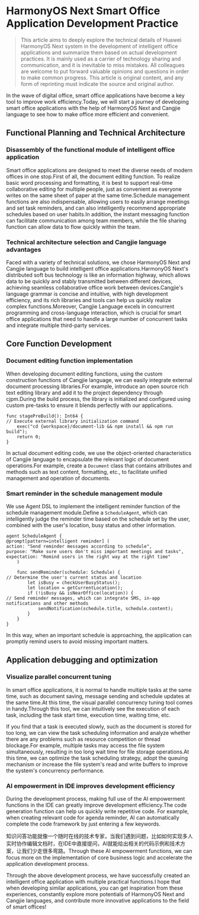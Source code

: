 # HarmonyOS Next Smart Office Application Development Practice
> This article aims to deeply explore the technical details of Huawei HarmonyOS Next system in the development of intelligent office applications and summarize them based on actual development practices.
It is mainly used as a carrier of technology sharing and communication, and it is inevitable to miss mistakes. All colleagues are welcome to put forward valuable opinions and questions in order to make common progress.
This article is original content, and any form of reprinting must indicate the source and original author.

In the wave of digital office, smart office applications have become a key tool to improve work efficiency.Today, we will start a journey of developing smart office applications with the help of HarmonyOS Next and Cangjie language to see how to make office more efficient and convenient.

## Functional Planning and Technical Architecture
### Disassembly of the functional module of intelligent office application
Smart office applications are designed to meet the diverse needs of modern offices in one stop.First of all, the document editing function. To realize basic word processing and formatting, it is best to support real-time collaborative editing for multiple people, just as convenient as everyone writes on the same sheet of paper at the same time.Schedule management functions are also indispensable, allowing users to easily arrange meetings and set task reminders, and can also intelligently recommend appropriate schedules based on user habits.In addition, the instant messaging function can facilitate communication among team members, while the file sharing function can allow data to flow quickly within the team.

### Technical architecture selection and Cangjie language advantages
Faced with a variety of technical solutions, we chose HarmonyOS Next and Cangjie language to build intelligent office applications.HarmonyOS Next's distributed soft bus technology is like an information highway, which allows data to be quickly and stably transmitted between different devices, achieving seamless collaborative office work between devices.Cangjie's language grammar is concise and intuitive, with high development efficiency, and its rich libraries and tools can help us quickly realize complex functions.Moreover, Cangjie Language excels in concurrent programming and cross-language interaction, which is crucial for smart office applications that need to handle a large number of concurrent tasks and integrate multiple third-party services.

## Core Function Development
### Document editing function implementation
When developing document editing functions, using the custom construction functions of Cangjie language, we can easily integrate external document processing libraries.For example, introduce an open source rich text editing library and add it to the project dependency through cjpm.During the build process, the library is initialized and configured using custom pre-tasks to ensure it blends perfectly with our applications.

```cj
func stagePreBuild(): Int64 {
// Execute external library initialization command
    exec("cd {workspace}/document-lib && npm install && npm run build");
    return 0;
}
```

In actual document editing code, we use the object-oriented characteristics of Cangjie language to encapsulate the relevant logic of document operations.For example, create a `Document` class that contains attributes and methods such as text content, formatting, etc., to facilitate unified management and operation of documents.

### Smart reminder in the schedule management module
We use Agent DSL to implement the intelligent reminder function of the schedule management module.Define a `ScheduleAgent`, which can intelligently judge the reminder time based on the schedule set by the user, combined with the user's location, busy status and other information.

```cj
agent ScheduleAgent {
@prompt[pattern=intelligent reminder] (
action: "Send reminder messages according to schedule",
purpose: "Make sure users don't miss important meetings and tasks",
expectation: "Remind users in the right way at the right time"
    )

    func sendReminder(schedule: Schedule) {
// Determine the user's current status and location
        let isBusy = checkUserBusyStatus();
        let location = getCurrentLocation();
        if (!isBusy && isNearOffice(location)) {
// Send reminder messages, which can integrate SMS, in-app notifications and other methods
            sendNotification(schedule.title, schedule.content);
        }
    }
}
```

In this way, when an important schedule is approaching, the application can promptly remind users to avoid missing important matters.

## Application debugging and optimization
### Visualize parallel concurrent tuning
In smart office applications, it is normal to handle multiple tasks at the same time, such as document saving, message sending and schedule updates at the same time.At this time, the visual parallel concurrency tuning tool comes in handy.Through this tool, we can intuitively see the execution of each task, including the task start time, execution time, waiting time, etc.

If you find that a task is executed slowly, such as the document is stored for too long, we can view the task scheduling information and analyze whether there are any problems such as resource competition or thread blockage.For example, multiple tasks may access the file system simultaneously, resulting in too long wait time for file storage operations.At this time, we can optimize the task scheduling strategy, adopt the queuing mechanism or increase the file system's read and write buffers to improve the system's concurrency performance.

### AI empowerment in IDE improves development efficiency
During the development process, making full use of the AI ​​empowerment functions in the IDE can greatly improve development efficiency.The code generation function can help us quickly write repetitive code. For example, when creating relevant code for agenda reminder, AI can automatically complete the code framework by just entering a few keywords.

知识问答功能就像一个随时在线的技术专家，当我们遇到问题，比如如何实现多人实时协作编辑文档时，在IDE中直接提问，AI就能给出相关的代码示例和技术方案，让我们少走很多弯路。Through these AI empowerment functions, we can focus more on the implementation of core business logic and accelerate the application development process.

Through the above development process, we have successfully created an intelligent office application with multiple practical functions.I hope that when developing similar applications, you can get inspiration from these experiences, constantly explore more potentials of HarmonyOS Next and Cangjie languages, and contribute more innovative applications to the field of smart offices!
